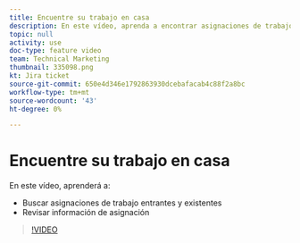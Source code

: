 ```yaml
---
title: Encuentre su trabajo en casa
description: En este vídeo, aprenda a encontrar asignaciones de trabajo entrantes y existentes y a revisar la información de asignación .
topic: null
activity: use
doc-type: feature video
team: Technical Marketing
thumbnail: 335098.png
kt: Jira ticket
source-git-commit: 650e4d346e1792863930dcebafacab4c88f2a8bc
workflow-type: tm+mt
source-wordcount: '43'
ht-degree: 0%

---
```


# Encuentre su trabajo en casa

En este vídeo, aprenderá a:

* Buscar asignaciones de trabajo entrantes y existentes
* Revisar información de asignación

>[!VIDEO](https://video.tv.adobe.com/v/335098/?quality=12&learn=on)
